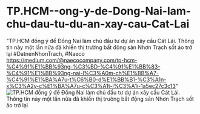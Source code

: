 # TP.HCM--ong-y-de-Dong-Nai-lam-chu-dau-tu-du-an-xay-cau-Cat-Lai
"TP.HCM đồng ý để Đồng Nai làm chủ đầu tư dự án xây cầu Cát Lái. Thông tin này một lần nữa đã khiến thị trường bất động sản Nhơn Trạch sốt ảo trở lại  #DatnenNhonTrach, #Naeco  https://medium.com/@naecocompany.com/tp-hcm-%C4%91%E1%BB%93ng-%C3%BD-%C4%91%E1%BB%83-%C4%91%E1%BB%93ng-nai-l%C3%A0m-ch%E1%BB%A7-%C4%91%E1%BA%A7u-t%C6%B0-d%E1%BB%B1-%C3%A1n-x%C3%A2y-c%E1%BA%A7u-c%C3%A1t-l%C3%A1i-1a5ec27c3c13"
<img src="http://naecocompany.com/wp-content/uploads/2019/04/%E1%BA%A3nh-3D-c%E1%BB%A7a-c%E1%BA%A7u-C%C3%A1t-L%C3%A1i.jpg" widht="auto" alt="TP.HCM đồng ý để Đồng Nai làm chủ đầu tư dự án xây cầu Cát Lái. Thông tin này một lần nữa đã khiến thị trường bất động sản Nhơn Trạch sốt ảo trở lại">
